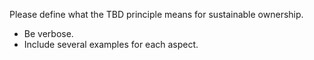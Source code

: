 Please define what the TBD principle means for sustainable ownership.

- Be verbose.
- Include several examples for each aspect.